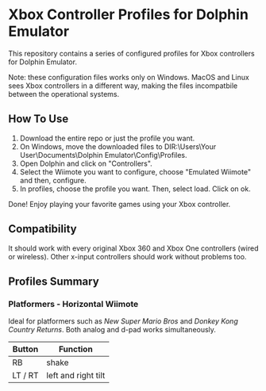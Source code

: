 # Xbox Controller Profiles for Dolphin Emulator
This repository contains a series of configured profiles for Xbox controllers for Dolphin Emulator.

Note: these configuration files works only on Windows. MacOS and Linux sees Xbox controllers in a different way, making the files incompatbile between the operational systems.

## How To Use

1. Download the entire repo or just the profile you want.
2. On Windows, move the downloaded files to DIR:\Users\Your User\Documents\Dolphin Emulator\Config\Profiles.
3. Open Dolphin and click on "Controllers".
4. Select the Wiimote you want to configure, choose "Emulated Wiimote" and then, configure.
5. In profiles, choose the profile you want. Then, select load. Click on ok.

Done!
Enjoy playing your favorite games using your Xbox controller.

## Compatibility
It should work with every original Xbox 360 and Xbox One controllers (wired or wireless). Other x-input controllers should work without problems too.

## Profiles Summary
### Platformers - Horizontal Wiimote
Ideal for platformers such as *New Super Mario Bros* and *Donkey Kong Country Returns*. Both analog and d-pad works simultaneously.

| Button | Function |
| --- | --- |
| RB | shake |
| LT / RT | left and right tilt |
